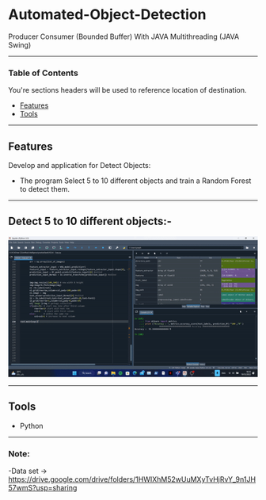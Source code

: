 # Automated-Object-Detection

Producer Consumer (Bounded Buffer) With JAVA Multithreading (JAVA Swing)

----
### Table of Contents
You're sections headers will be used to reference location of destination.

- [Features](#Features)
- [Tools](#Tools)

---

## Features

Develop and application for Detect Objects: 

- The program Select 5 to 10 different objects and train a Random Forest to detect them.


---
Detect 5 to 10 different objects:-
---
![](https://github.com/Joseph-Essa/Automated-Object-Detection/blob/main/Gif/ezgif.com-video-to-gif.gif)


---
## Tools

- Python

---
### Note:
-Data set -> https://drive.google.com/drive/folders/1HWIXhM52wUuMXyTvHjRvY_9n1JH57wmS?usp=sharing


